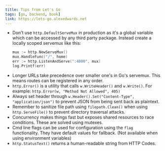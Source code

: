```yaml
---
title: Tips from Let's Go
tags: [go, backend, book]
link: https://lets-go.alexedwards.net
---
```


- Don't use `http.DefaultServeMux` in production as it's a global variable which can be accessed by any third party package. Instead create a locally scoped servemux like this:
  ```go
  mux := http.NewServeMux()
  mux.HandleFunc("/", home)
  err := http.ListenAndServe(":4000", mux)
  log.Printf(err)
  ```
- Longer URLs take precedence over smaller one's in Go's servemux. This means routes can be registered in any order.
- `http.Error()` is a utility that calls `w.WriteHeader()` and `w.Write()`. For example: `http.Error(w, "Method Not Allowed", 405)`
- Always set header through `w.Header().Set("Content-Type", "application/json")` to prevent JSON from being sent back as plaintext.
- Remember to sanitize file path using `filepath.Clean()` when using `http.ServeFile()` to prevent directory traversal attacks.
- Concurrency makes things fast but exposes shared resources to race conditions. These are solved using mutexes.
- Cmd line flags can be used for configuration using the `flag` functionality. They have default values for fallback. (Not available when using environment variables)
- `http.StatusText()` returns a human-readable string from HTTP Codes.
